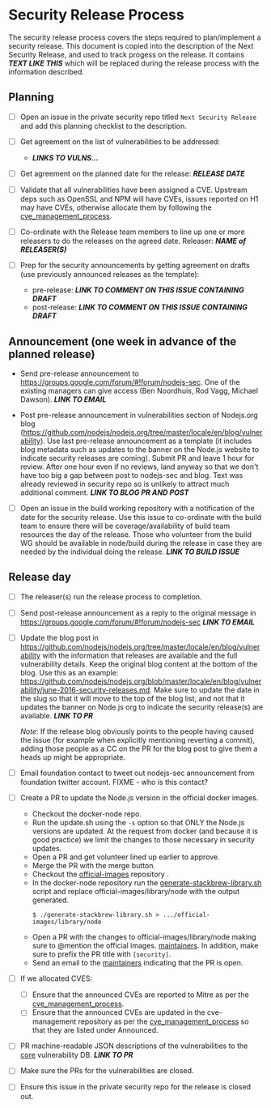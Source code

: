 # Security Release Process

The security release process covers the steps required to plan/implement a
security release. This document is copied into the description of the Next
Security Release, and used to track progess on the release. It contains
***TEXT LIKE THIS*** which will be replaced during the release process with
the information described.

## Planning

* [ ] Open an issue in the private security repo titled `Next Security Release`
  and add this planning checklist to the description.

* [ ] Get agreement on the list of vulnerabilities to be addressed:
  * ***LINKS TO VULNS...***

* [ ] Get agreement on the planned date for the release: ***RELEASE DATE***

* [ ] Validate that all vulnerabilities have been assigned a CVE. Upstream deps
  such as OpenSSL and NPM will have CVEs, issues reported on H1 may have CVEs,
  otherwise allocate them by following the
  [cve_management_process](https://github.com/nodejs/node/blob/master/doc/guides/cve_management_process.md).

* [ ] Co-ordinate with the Release team members to line up one or more releasers
  to do the releases on the agreed date. Releaser: ***NAME of RELEASER(S)***

* [ ] Prep for the security announcements by getting agreement on drafts (use
  previously announced releases as the template):
  * pre-release: ***LINK TO COMMENT ON THIS ISSUE CONTAINING DRAFT***
  * post-release: ***LINK TO COMMENT ON THIS ISSUE CONTAINING DRAFT***

## Announcement (one week in advance of the planned release)

* Send pre-release announcement to
  https://groups.google.com/forum/#!forum/nodejs-sec.
  One of the existing managers can give access (Ben
  Noordhuis, Rod Vagg, Michael Dawson). ***LINK TO EMAIL***

* Post pre-release announcement in vulnerabilities section of Nodejs.org blog
  (https://github.com/nodejs/nodejs.org/tree/master/locale/en/blog/vulnerability).
  Use last pre-release announcement as a template (it includes blog metadata
  such as updates to the banner on the Node.js website to indicate security
  releases are coming).  Submit PR and leave 1 hour for review. After one hour
  even if no reviews, land anyway so that we don't have too big a gap between
  post to nodejs-sec and blog. Text was already reviewed in security repo so is
  unlikely to attract much additional comment. ***LINK TO BLOG PR AND POST***

* [ ] Open an issue in the build working repository with a notification of the
  date for the security release.  Use this issue to co-ordinate with the build
  team to ensure there will be coverage/availability of build team resources the
  day of the release. Those who volunteer from the build WG should be available
  in node/build during the release in case they are needed by the individual
  doing the release. ***LINK TO BUILD ISSUE***

## Release day

* [ ] The releaser(s) run the release process to completion.

* [ ] Send post-release announcement as a reply to the
  original message in https://groups.google.com/forum/#!forum/nodejs-sec
  ***LINK TO EMAIL***

* [ ] Update the blog post in
  https://github.com/nodejs/nodejs.org/tree/master/locale/en/blog/vulnerability
  with the information that releases are available and the full
  vulnerability details. Keep the original blog content at the
  bottom of the blog. Use this as an example:
  https://github.com/nodejs/nodejs.org/blob/master/locale/en/blog/vulnerability/june-2016-security-releases.md.
  Make sure to update the date in the slug so that it will move to
  the top of the blog list, and not that it updates the
  banner on Node.js org to indicate the security release(s) are
  available. ***LINK TO PR***

  *Note*: If the release blog obviously points to the people having caused the
  issue (for example when explicitly mentioning reverting a commit), adding
  those people as a CC on the PR for the blog post to give them a heads up
  might be appropriate.

* [ ] Email foundation contact to tweet out nodejs-sec announcement from
  foundation twitter account. FIXME - who is this contact?

* [ ] Create a PR to update the Node.js version in the official docker images.
  * Checkout the docker-node repo.
  * Run the update.sh using the `-s` option so that ONLY the Node.js
    versions are updated. At the request from docker (and because
    it is good practice) we limit the changes to those necessary in
    security updates.
  * Open a PR and get volunteer lined up earlier to approve.
  * Merge the PR with the merge button.
  * Checkout the [official-images](https://github.com/docker-library/official-images)
    repository .
  * In the docker-node repository run the
    [generate-stackbrew-library.sh]( https://github.com/nodejs/docker-node/blob/master/generate-stackbrew-library.sh)
    script and replace official-images/library/node with the output generated.
    ```console
    $ ./generate-stackbrew-library.sh > .../official-images/library/node
    ```
  * Open a PR with the changes to official-images/library/node making sure to
    @mention the official images.
    [maintainers](https://github.com/docker-library/official-images/blob/master/MAINTAINERS).
    In addition, make sure to prefix the PR title with `[security]`.
  * Send an email to the
    [maintainers](https://github.com/docker-library/official-images/blob/master/MAINTAINERS)
    indicating that the PR is open.

* [ ] If we allocated CVES:
  * [ ] Ensure that the announced CVEs are reported to Mitre as per the
    [cve_management_process](https://github.com/nodejs/security-wg/blob/master/processes/cve_management_process.md).
  * [ ] Ensure that the announced CVEs are updated in the cve-management
    repository as per the
    [cve_management_process](https://github.com/nodejs/security-wg/blob/master/processes/cve_management_process.md)
    so that they are listed under Announced.

* [ ] PR machine-readable JSON descriptions of the vulnerabilities to the
  [core](https://github.com/nodejs/security-wg/tree/master/vuln/core)
  vulnerability DB. ***LINK TO PR***

* [ ] Make sure the PRs for the vulnerabilities are closed.

* [ ] Ensure this issue in the private security repo for the release is closed
  out.
